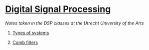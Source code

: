 # [Digital Signal Processing](dsp.md)

*Notes taken in the DSP classes at the Utrecht University of the Arts*

1. [Types of systems](dsp1.md)

2. [Comb filters](dsp2.md)

